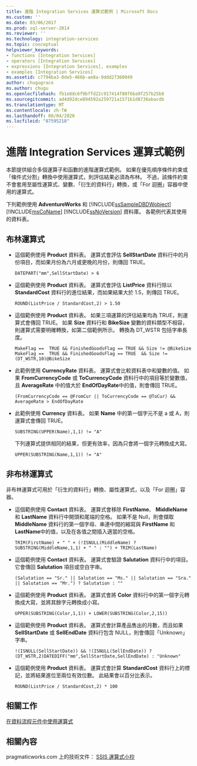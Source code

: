 ```yaml
---
title: 進階 Integration Services 運算式範例 | Microsoft Docs
ms.custom: ''
ms.date: 03/06/2017
ms.prod: sql-server-2014
ms.reviewer: ''
ms.technology: integration-services
ms.topic: conceptual
helpviewer_keywords:
- functions [Integration Services]
- operators [Integration Services]
- expressions [Integration Services], examples
- examples [Integration Services]
ms.assetid: c7794ba3-0de5-466b-ae8a-9ddd27360049
author: chugugrace
ms.author: chugu
ms.openlocfilehash: fb1e8dc6f9bffd22c917414f80f6ba9f257b25b8
ms.sourcegitcommit: ad4d92dce894592a259721a1571b1d8736abacdb
ms.translationtype: MT
ms.contentlocale: zh-TW
ms.lasthandoff: 08/04/2020
ms.locfileid: "87595218"
---
```

# <a name="examples-of-advanced-integration-services-expressions"></a>進階 Integration Services 運算式範例
  本節提供組合多個運算子和函數的進階運算式範例。 如果在優先順序條件約束或「條件式分割」轉換中使用運算式，則評估結果必須為布林。 不過，該條件約束不會套用至屬性運算式、變數、「衍生的資料行」轉換，或「For 迴圈」容器中使用的運算式。  
  
 下列範例使用 **AdventureWorks** 和 [!INCLUDE[ssSampleDBDWobject](../../includes/sssampledbdwobject-md.md)][!INCLUDE[msCoName](../../includes/msconame-md.md)] [!INCLUDE[ssNoVersion](../../includes/ssnoversion-md.md)] 資料庫。 各範例代表其使用的資料表。  
  
## <a name="boolean-expressions"></a>布林運算式  
  
-   這個範例使用 **Product** 資料表。 運算式會評估 **SellStartDate** 資料行中的月份項目，而如果月份為六月或更晚的月份，則傳回 TRUE。  
  
    ```  
    DATEPART("mm",SellStartDate) > 6  
    ```  
  
-   這個範例使用 **Product** 資料表。 運算式會評估 **ListPrice** 資料行除以 **StandardCost** 資料行的進位結果，而如果結果大於 1.5，則傳回 TRUE。  
  
    ```  
    ROUND(ListPrice / StandardCost,2) > 1.50  
    ```  
  
-   這個範例使用 **Product** 資料表。 如果三項運算的評估結果均為 TRUE，則運算式會傳回 TRUE。 如果 **Size** 資料行和 **BikeSize** 變數的資料類型不相容，則運算式需要明確轉換，如第二個範例所示。 轉換為 DT_WSTR 包括字串長度。  
  
    ```  
    MakeFlag ==  TRUE && FinishedGoodsFlag == TRUE && Size != @BikeSize  
    MakeFlag ==  TRUE && FinishedGoodsFlag == TRUE  && Size != (DT_WSTR,10)@BikeSize  
    ```  
  
-   此範例使用 **CurrencyRate** 資料表。 運算式會比較資料表中和變數的值。 如果 **FromCurrencyCode** 或 **ToCurrencyCode** 資料行中的項目等於變數值，且 **AverageRate** 中的值大於 **EndOfDayRate**中的值，則會傳回 TRUE。  
  
    ```  
    (FromCurrencyCode == @FromCur || ToCurrencyCode == @ToCur) && AverageRate > EndOfDayRate  
    ```  
  
-   此範例使用 **Currency** 資料表。 如果 **Name** 中的第一個字元不是 a 或 A，則運算式會傳回 TRUE。  
  
    ```  
    SUBSTRING(UPPER(Name),1,1) != "A"  
    ```  
  
     下列運算式提供相同的結果，但更有效率，因為只會將一個字元轉換成大寫。  
  
    ```  
    UPPER(SUBSTRING(Name,1,1)) != "A"  
    ```  
  
## <a name="non-boolean-expressions"></a>非布林運算式  
 非布林運算式可用於「衍生的資料行」轉換、屬性運算式，以及「For 迴圈」容器。  
  
-   這個範例使用 **Contact** 資料表。 運算式會移除 **FirstName**、 **MiddleName**和 **LastName** 資料行中開頭和尾端的空格。 如果不是 Null，則會擷取 **MiddleName** 資料行的第一個字母、串連中間的縮寫與 **FirstName** 和 **LastName**中的值，以及在各值之間插入適當的空格。  
  
    ```  
    TRIM(FirstName) + " " + (!ISNULL(MiddleName) ? SUBSTRING(MiddleName,1,1) + " " : "") + TRIM(LastName)  
    ```  
  
-   這個範例使用 **Contact** 資料表。 運算式會驗證 **Salutation** 資料行中的項目。 它會傳回 **Salutation** 項目或空白字串。  
  
    ```  
    (Salutation == "Sr." || Salutation == "Ms." || Salutation == "Sra." || Salutation == "Mr.") ? Salutation : ""  
    ```  
  
-   這個範例使用 **Product** 資料表。 運算式會將 **Color** 資料行中的第一個字元轉換成大寫，並將其餘字元轉換成小寫。  
  
    ```  
    UPPER(SUBSTRING(Color,1,1)) + LOWER(SUBSTRING(Color,2,15))  
    ```  
  
-   這個範例使用 **Product** 資料表。 運算式會計算產品售出的月數，而且如果 **SellStartDate** 或 **SellEndDate** 資料行包含 NULL，則會傳回「Unknown」字串。  
  
    ```  
    !(ISNULL(SellStartDate)) && !(ISNULL(SellEndDate)) ? (DT_WSTR,2)DATEDIFF("mm",SellStartDate,SellEndDate) : "Unknown"  
    ```  
  
-   這個範例使用 **Product** 資料表。 運算式會計算 **StandardCost** 資料行上的標記，並將結果進位至兩位有效位數。 此結果會以百分比表示。  
  
    ```  
    ROUND(ListPrice / StandardCost,2) * 100  
    ```  
  
## <a name="related-tasks"></a>相關工作  
 [在資料流程元件中使用運算式](../use-an-expression-in-a-data-flow-component.md)  
  
## <a name="related-content"></a>相關內容  
 pragmaticworks.com 上的技術文件： [SSIS 運算式小抄](https://pragmaticworks.com/Resources/Cheat-Sheets/SSIS-Expression-Cheat-Sheet)  
  
  
